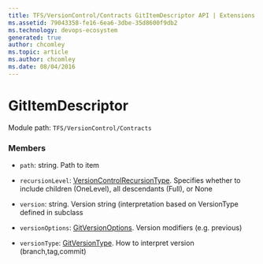 ```yaml
---
title: TFS/VersionControl/Contracts GitItemDescriptor API | Extensions for Azure DevOps Services
ms.assetid: 79043358-fe16-6ea6-3dbe-35d8600f9db2
ms.technology: devops-ecosystem
generated: true
author: chcomley
ms.topic: article
ms.author: chcomley
ms.date: 08/04/2016
---
```


# GitItemDescriptor

Module path: `TFS/VersionControl/Contracts`

### Members

- `path`: string. Path to item

- `recursionLevel`: [VersionControlRecursionType](../../../TFS/VersionControl/Contracts/VersionControlRecursionType.md). Specifies whether to include children (OneLevel), all descendants (Full), or None

- `version`: string. Version string (interpretation based on VersionType defined in subclass

- `versionOptions`: [GitVersionOptions](../../../TFS/VersionControl/Contracts/GitVersionOptions.md). Version modifiers (e.g. previous)

- `versionType`: [GitVersionType](../../../TFS/VersionControl/Contracts/GitVersionType.md). How to interpret version (branch,tag,commit)
